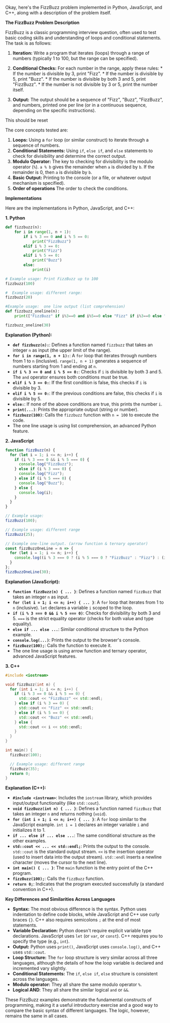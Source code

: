Okay, here's the FizzBuzz problem implemented in Python, JavaScript, and C++, along with a description of the problem itself.

**The FizzBuzz Problem Description**

FizzBuzz is a classic programming interview question, often used to test basic coding skills and understanding of loops and conditional statements. The task is as follows:

1.  **Iteration:** Write a program that iterates (loops) through a range of numbers (typically 1 to 100, but the range can be specified).

2.  **Conditional Checks:** For each number in the range, apply these rules:
        *   If the number is divisible by 3, print "Fizz".
        *   If the number is divisible by 5, print "Buzz".
        *   If the number is divisible by both 3 and 5, print "FizzBuzz".
        *   If the number is not divisible by 3 or 5, print the number itself.

3.  **Output:** The output should be a sequence of "Fizz", "Buzz", "FizzBuzz", and numbers, printed one per line (or in a continuous sequence, depending on the specific instructions).

This should be reset

The core concepts tested are:

1.   **Loops:**  Using a `for` loop (or similar construct) to iterate through a sequence of numbers.
1.   **Conditional Statements:** Using `if`, `else if`, and `else` statements to check for divisibility and determine the correct output.
1.   **Modulo Operator:** The key to checking for divisibility is the modulo operator (`%`).  `a % b` gives the remainder when `a` is divided by `b`.  If the remainder is 0, then `a` is divisible by `b`.
1.   **Basic Output:**  Printing to the console (or a file, or whatever output mechanism is specified).
1. **Order of operations** The order to check the conditions.

**Implementations**

Here are the implementations in Python, JavaScript, and C++:

**1. Python**

```python
def fizzbuzz(n):
    for i in range(1, n + 1):
        if i % 3 == 0 and i % 5 == 0:
            print("FizzBuzz")
        elif i % 3 == 0:
            print("Fizz")
        elif i % 5 == 0:
            print("Buzz")
        else:
            print(i)

# Example usage: Print FizzBuzz up to 100
fizzbuzz(100)

#  Example usage: different range:
fizzbuzz(20)

#Example usage:  one line output (list comprehension)
def fizzbuzz_oneline(n):
    print(["FizzBuzz" if i%3==0 and i%5==0 else "Fizz" if i%3==0 else "Buzz" if i%5==0 else i for i in range(1,n+1)])

fizzbuzz_oneline(30)
```

**Explanation (Python):**

*   **`def fizzbuzz(n):`**: Defines a function named `fizzbuzz` that takes an integer `n` as input (the upper limit of the range).
*   **`for i in range(1, n + 1):`**:  A `for` loop that iterates through numbers from 1 to `n` (inclusive).  `range(1, n + 1)` generates a sequence of numbers starting from 1 and ending at `n`.
*   **`if i % 3 == 0 and i % 5 == 0:`**: Checks if `i` is divisible by both 3 and 5. The `and` operator ensures both conditions must be true.
*   **`elif i % 3 == 0:`**: If the first condition is false, this checks if `i` is divisible by 3.
*   **`elif i % 5 == 0:`**: If the previous conditions are false, this checks if `i` is divisible by 5.
*   **`else:`**: If none of the above conditions are true, this prints the number `i`.
*   **`print(...)`**: Prints the appropriate output (string or number).
*   **`fizzbuzz(100)`**:  Calls the `fizzbuzz` function with `n = 100` to execute the code.
* The one line usage is using list comprehension, an advanced Python feature.

**2. JavaScript**

```javascript
function fizzBuzz(n) {
  for (let i = 1; i <= n; i++) {
    if (i % 3 === 0 && i % 5 === 0) {
      console.log("FizzBuzz");
    } else if (i % 3 === 0) {
      console.log("Fizz");
    } else if (i % 5 === 0) {
      console.log("Buzz");
    } else {
      console.log(i);
    }
  }
}

// Example usage:
fizzBuzz(100);

// Example usage: different range
fizzBuzz(25);

// Example one-line output. (arrow function & ternary operator)
const fizzBuzzOneLine = n => {
  for (let i = 1; i <= n; i++) {
    console.log((i % 3 === 0 ? (i % 5 === 0 ? "FizzBuzz" : "Fizz") : (i % 5 === 0 ? "Buzz" : i)));
  }
};
fizzBuzzOneLine(30);
```

**Explanation (JavaScript):**

*   **`function fizzBuzz(n) { ... }`**:  Defines a function named `fizzBuzz` that takes an integer `n` as input.
*   **`for (let i = 1; i <= n; i++) { ... }`**: A `for` loop that iterates from 1 to `n` (inclusive).  `let` declares a variable `i` scoped to the loop.
*   **`if (i % 3 === 0 && i % 5 === 0)`**: Checks for divisibility by both 3 and 5.  `===` is the strict equality operator (checks for both value and type equality).
*   **`else if ... else ...`**:  Similar conditional structure to the Python example.
*   **`console.log(...)`**: Prints the output to the browser's console.
*   **`fizzBuzz(100);`**: Calls the function to execute it.
* The one line usage is using arrow function and ternary operator, advanced JavaScript features.

**3. C++**

```c++
#include <iostream>

void fizzBuzz(int n) {
  for (int i = 1; i <= n; i++) {
    if (i % 3 == 0 && i % 5 == 0) {
      std::cout << "FizzBuzz" << std::endl;
    } else if (i % 3 == 0) {
      std::cout << "Fizz" << std::endl;
    } else if (i % 5 == 0) {
      std::cout << "Buzz" << std::endl;
    } else {
      std::cout << i << std::endl;
    }
  }
}

int main() {
  fizzBuzz(100);

  // Example usage: different range
  fizzBuzz(35);
  return 0;
}
```

**Explanation (C++):**

*   **`#include <iostream>`**:  Includes the `iostream` library, which provides input/output functionality (like `std::cout`).
*   **`void fizzBuzz(int n) { ... }`**: Defines a function named `fizzBuzz` that takes an integer `n` and returns nothing (`void`).
*   **`for (int i = 1; i <= n; i++) { ... }`**:  A `for` loop similar to the JavaScript example. `int i = 1` declares an integer variable `i` and initializes it to 1.
*   **`if ... else if ... else ...`**: The same conditional structure as the other examples.
*   **`std::cout << ... << std::endl;`**:  Prints the output to the console.  `std::cout` is the standard output stream.  `<<` is the insertion operator (used to insert data into the output stream). `std::endl` inserts a newline character (moves the cursor to the next line).
*   **`int main() { ... }`**:  The `main` function is the entry point of the C++ program.
*   **`fizzBuzz(100);`**:  Calls the `fizzBuzz` function.
*   **`return 0;`**:  Indicates that the program executed successfully (a standard convention in C++).

**Key Differences and Similarities Across Languages**

*   **Syntax:** The most obvious difference is the syntax. Python uses indentation to define code blocks, while JavaScript and C++ use curly braces `{}`.  C++ also requires semicolons `;` at the end of most statements.
*   **Variable Declaration:** Python doesn't require explicit variable type declarations.  JavaScript uses `let` (or `var`, or `const`). C++ requires you to specify the type (e.g., `int`).
*   **Output:** Python uses `print()`, JavaScript uses `console.log()`, and C++ uses `std::cout`.
*   **Loop Structure:** The `for` loop structure is very similar across all three languages, although the details of how the loop variable is declared and incremented vary slightly.
*   **Conditional Statements:** The `if`, `else if`, `else` structure is consistent across the languages.
* **Modulo operator:** They all share the same modulo operator `%`.
* **Logical AND**: They all share the similar logical `and` or `&&`.

These FizzBuzz examples demonstrate the fundamental constructs of programming, making it a useful introductory exercise and a good way to compare the basic syntax of different languages.  The logic, however, remains the same in all cases.

